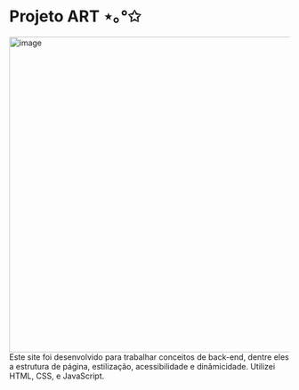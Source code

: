 # Projeto ART ⋆｡°✩
<img width="568" alt="image" src="https://github.com/user-attachments/assets/3e6d9f0f-92d4-45b5-8660-60c53b8bbf17" />
Este site foi desenvolvido para trabalhar conceitos de back-end, dentre eles a estrutura de página, estilização, acessibilidade e dinâmicidade. Utilizei HTML, CSS, e JavaScript.
 
